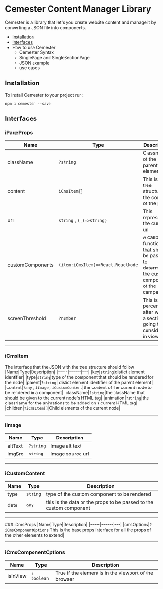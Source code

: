 # Cemester Content Manager Library

Cemester is a library that let's you create website content and manage it by converting a JSON file into components. 

- [Installation](#installation) 
- [Interfaces](#interfaces)
- How to use Cemester
    - Cemester Syntax
    - SinglePage and SingleSectionPage
    - JSON example
    - use cases

## Installation
To install Cemester to your project run: 
```
npm i cemester --save
```

## Interfaces
### iPageProps
|Name|Type|Description|
|-----|------|---|
|className|```?string```|Classname of the parent element|
|content|```iCmsItem[]```|This is a tree structure of the content of the page|
|url|```string``` , ```(()=>string)```|This represents the current url|
|customComponents|```(item:iCmsItem)=>React.ReactNode```|A callback function that should be passed to determine the custom components of the campaign|
|screenThreshold|```?number```|This is the percentage after which a section is going to be considered in view|

----

### iCmsItem
The interface that the JSON with the tree structure should follow
|Name|Type|Description|
|-----|------|---|
|key|```string```|distict element identifier|
|type|```string```|type of the component that should be rendered for the node|
|parent|```?string```| distict element identifier of the parent element|
|content|```?any``` , ```iImage``` , ```iCustomContent```|the content of the current node to be rendered in a component|
|className|```?string```|the className that should be given to the current node's HTML tag|
|animation|```?string```|the className for the animations to be added on a current HTML tag| 
|children|```?iCmsItem[]```|Child elements of the current node|

----

### iImage
|Name|Type|Description|
|-----|------|---|
|altText|```?string```|Image alt text|
|imgSrc|```string```| Image source url|

---

### iCustomContent
|Name|Type|Description|
|-----|------|---|
|type|```string```|type of the custom component to be rendered|
|data|```any```|this is the data or the props to be passed to the custom component|

---

### iCmsProps
|Name|Type|Description|
|-----|------|---|
|cmsOptions|```?iCmsComponentOptions```|This is the base props interface for all the props of the other elements to extend|

----

### iCmsComponentOptions
|Name|Type|Description|
|-----|------|---|
|isInView|```?boolean``` |True if the element is in the viewport of the browser|

